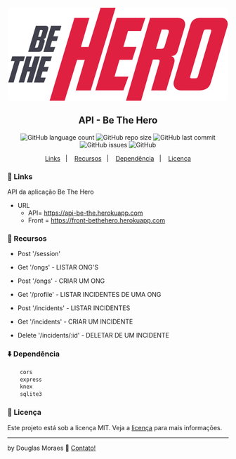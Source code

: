 <p align="center">
  <img src="logo-bethehero.svg">
</p>
<h2 align="center">
  API - Be The Hero
</h2>
<p align="center">
  <img alt="GitHub language count" src="https://img.shields.io/github/languages/top/tiquinhonew/backend-BeTheHero">
  
  <img alt="GitHub repo size" src="https://img.shields.io/github/repo-size/tiquinhonew/backend-beTheHero?color=blueviolet">
  <img alt="GitHub last commit" src="https://img.shields.io/github/last-commit/tiquinhonew/backend-beTheHero?color=orange">
  <img alt="GitHub issues" src="https://img.shields.io/github/issues/tiquinhonew/backend-beTheHero">
  <img alt="GitHub" src="https://img.shields.io/github/license/tiquinhonew/backend-BeTheHero"> 
</p>
<p align="center">
  <a href="#link-links">Links</a>&nbsp;&nbsp;&nbsp;|&nbsp;&nbsp;&nbsp;
  <a href="#open_file_folder-recursos">Recursos</a>&nbsp;&nbsp;&nbsp;|&nbsp;&nbsp;&nbsp;
  <a href="#arrow_down-dependência">Dependência</a>&nbsp;&nbsp;&nbsp;|&nbsp;&nbsp;&nbsp;
  <a href="#memo-licença">Licença</a>
</p>


### :link: Links
API da aplicação Be The Hero
- URL
  - API= https://api-be-the.herokuapp.com
  - Front = https://front-bethehero.herokuapp.com

### :open_file_folder: Recursos
- Post '/session'

- Get '/ongs' - LISTAR ONG'S
- Post '/ongs' - CRIAR UM ONG

- Get '/profile' - LISTAR INCIDENTES DE UMA ONG

- Post '/incidents' - LISTAR INCIDENTES
- Get '/incidents' - CRIAR UM INCIDENTE
- Delete '/incidents/:id' - DELETAR DE UM INCIDENTE

### :arrow_down: Dependência

```js
    cors
    express
    knex
    sqlite3
 ```
 
 ### :memo: Licença
Este projeto está sob a licença MIT. Veja a [licença](https://github.com/tiquinhonew/backend-beTheHero/blob/master/LICENSE) para mais informações.

---

by Douglas Moraes :wave: [Contato!](https://www.linkedin.com/in/douglasam)

